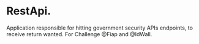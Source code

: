 # RestApi.
Application responsible for hitting government security APIs endpoints, to receive return wanted. For Challenge @Fiap and @IdWall.
